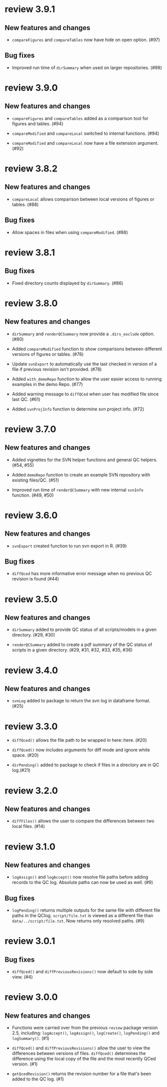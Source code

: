 # review 3.9.1

## New features and changes

- `compareFigures` and `compareTables` now have hide on open option. (#97)

## Bug fixes

- Improved run time of `dirSummary` when used on larger repositories. (#98)

# review 3.9.0

## New features and changes

- `compareFigures` and `compareTables` added as a comparison tool for figures and tables. (#94)

- `compareModified` and `compareLocal` switched to internal functions. (#94)

- `compareModified` and `compareLocal` now have a file extension argument. (#92)

# review 3.8.2

## New features and changes

- `compareLocal` allows comparison between local versions of figures or tables. (#88)

## Bug fixes

- Allow spaces in files when using `compareModified`. (#88)

# review 3.8.1

## Bug fixes

- Fixed directory counts displayed by `dirSummary`. (#86)

# review 3.8.0

## New features and changes

- `dirSummary` and `renderQCSummary` now provide a `.dirs_exclude` option. (#80)

- Added `compareModified` function to show comparisons between different versions of figures or tables. (#78)

- Update `svnExport` to automatically use the last checked in version of a file if previous revision isn't provided. (#78)

- Added `with_demoRepo` function to allow the user easier access to running examples in the demo Repo. (#77)

- Added warning message to `diffQCed` when user has modified file since last QC. (#61)

- Added `svnProjInfo` function to determine svn project info. (#72)

# review 3.7.0

## New features and changes 

- Added vignettes for the SVN helper functions and general QC helpers. (#54, #55)

- Added `demoRepo` function to create an example SVN repository with existing files/QC. (#51)

- Improved run time of `renderQCSummary` with new internal `svnInfo` function. (#49, #50)

# review 3.6.0

## New features and changes

- `svnExport` created function to run svn export in R. (#39)

## Bug fixes

- `diffQced` has more informative error message when no previous QC revision is found (#44)

# review 3.5.0

## New features and changes

- `dirSummary` added to provide QC status of all scripts/models in a given directory. (#29, #30)

- `renderQCSummary` added to create a pdf summary of the QC status of scripts in a given directory. (#29, #31, #32, #33, #35, #36)

# review 3.4.0

## New features and changes

- `svnLog` added to package to return the svn log in dataframe format. (#25)

# review 3.3.0 

- `diffQced()` allows the file path to be wrapped in here::here. (#20)

- `diffQced()` now includes arguments for diff mode and ignore white space. (#20)

- `dirPending()` added to package to check if files in a directory are in QC log.(#21)

# review 3.2.0

## New features and changes

- `diffFiles()` allows the user to compare the differences between two local files. (#14)

# review 3.1.0

## New features and changes

- `logAssign()` and `logAccept()` now resolve file paths before adding records
  to the QC log. Absolute paths can now be used as well. (#9)

## Bug fixes

- `logPending()` returns multiple outputs for the same file with different
  file paths in the QClog. `script/file.txt` is viewed as a different file
  than `data/../script/file.txt`. Now returns only resolved paths. (#9)

# review 3.0.1

## Bug fixes

- `diffQced()` and `diffPreviousRevisions()` now default to side by side view. (#4)

# review 3.0.0

## New features and changes

- Functions were carried over from the previous `review` package version 2.5, 
  including: `logAccept()`, `logAssign()`, `logCreate()`, `logPending()` and
  `logSummary()`. (#1)
  
- `diffQced()` and `diffPreviousRevisions()` allow the user to view the differences
  between versions of files. `diffQced()` determines the difference using the
  local copy of the file and the most recently QCed version. (#1)
  
- `getQcedRevision()` returns the revision number for a file that's been added to
  the QC log. (#1)
